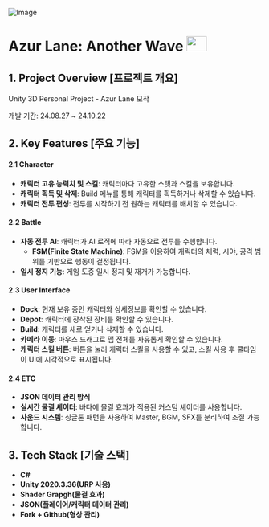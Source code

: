 ![Image](https://github.com/user-attachments/assets/9d5bd81b-f6f9-4362-a239-c82add5919c2)

# Azur Lane: Another Wave [<img src="https://github.com/user-attachments/assets/a6a32091-a55b-4721-adbb-38c79cea22f3"  width="40" height="30"/>](https://youtu.be/ZQeOSHrXYPw)

## 1. Project Overview [프로젝트 개요]

Unity 3D Personal Project - Azur Lane 모작

개발 기간: 24.08.27 ~ 24.10.22


## 2. Key Features [주요 기능]

#### 2.1 Character
- **캐릭터 고유 능력치 및 스킬**: 캐릭터마다 고유한 스탯과 스킬을 보유합니다.
- **캐릭터 획득 및 삭제**: Build 메뉴를 통해 캐릭터를 획득하거나 삭제할 수 있습니다.
- **캐릭터 전투 편성**: 전투를 시작하기 전 원하는 캐릭터를 배치할 수 있습니다.

#### 2.2 Battle
- **자동 전투 AI**: 캐릭터가 AI 로직에 따라 자동으로 전투를 수행합니다.
  - **FSM(Finite State Machine)**: FSM을 이용하여 캐릭터의 체력, 시야, 공격 범위를 기반으로 행동이 결정됩니다.
- **일시 정지 기능**: 게임 도중 일시 정지 및 재개가 가능합니다.

#### 2.3 User Interface
- **Dock**: 현재 보유 중인 캐릭터와 상세정보를 확인할 수 있습니다.
- **Depot**: 캐릭터에 장착된 장비를 확인할 수 있습니다.
- **Build**: 캐릭터를 새로 얻거나 삭제할 수 있습니다.
- **카메라 이동**: 마우스 드래그로 맵 전체를 자유롭게 확인할 수 있습니다.
- **캐릭터 스킬 버튼**: 버튼을 눌러 캐릭터 스킬을 사용할 수 있고, 스킬 사용 후 쿨타임이 UI에 시각적으로 표시됩니다.

#### 2.4 ETC
- **JSON 데이터 관리 방식**
- **실시간 물결 셰이더**: 바다에 물결 효과가 적용된 커스텀 셰이더를 사용합니다.
- **사운드 시스템**: 싱글톤 패턴을 사용하여 Master, BGM, SFX를 분리하여 조절 가능합니다.


## 3. Tech Stack [기술 스택]
- **C#**
- **Unity 2020.3.36(URP 사용)**
- **Shader Grapgh(물결 효과)**
- **JSON(플레이어/캐릭터 데이터 관리)**
- **Fork + Github(형상 관리)**
